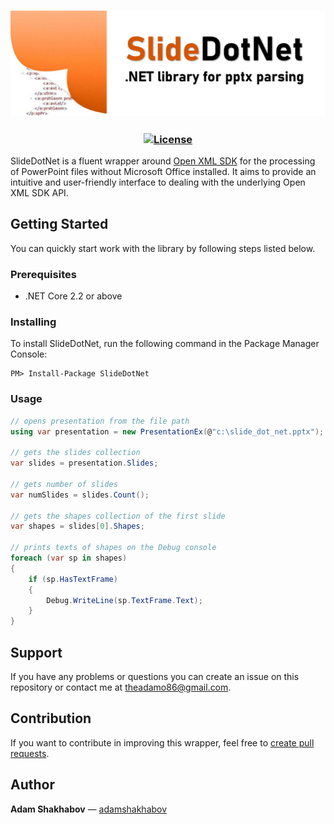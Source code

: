<h3 align="center">

![SlideDotNet](/resources/readme.png)

</h3>

<h3 align="center">

  [![License](https://img.shields.io/badge/license-MIT-blue.svg)](LICENSE)

</h3>

SlideDotNet is a fluent wrapper around [Open XML SDK](https://github.com/OfficeDev/Open-XML-SDK) for the processing of PowerPoint files without Microsoft Office installed. It aims to provide an intuitive and user-friendly interface to dealing with the underlying Open XML SDK API.

## Getting Started
You can quickly start work with the library by following steps listed below.
### Prerequisites
* .NET Core 2.2 or above
### Installing
To install SlideDotNet, run the following command in the Package Manager Console:
```
PM> Install-Package SlideDotNet
```
### Usage
```C#
// opens presentation from the file path
using var presentation = new PresentationEx(@"c:\slide_dot_net.pptx");

// gets the slides collection
var slides = presentation.Slides; 

// gets number of slides
var numSlides = slides.Count(); 

// gets the shapes collection of the first slide
var shapes = slides[0].Shapes;

// prints texts of shapes on the Debug console
foreach (var sp in shapes)
{
    if (sp.HasTextFrame)
    {
        Debug.WriteLine(sp.TextFrame.Text);
    }
}
```

## Support
If you have any problems or questions you can create an issue on this repository or contact me at <a href="mailto:theadamo86@gmail.com">theadamo86@gmail.com</a>.

## Contribution
If you want to contribute in improving this wrapper, feel free to [create pull requests](https://github.com/adamshakhabov/SlideDotNet/pulls).

## Author
**Adam Shakhabov** — [adamshakhabov](https://www.linkedin.com/in/adamshakhabov)